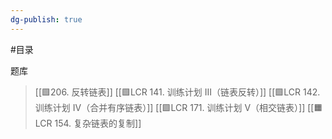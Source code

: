 ```yaml
---
dg-publish: true
---
```

#目录 

题库
> [[🟩206. 反转链表]]
> [[🟩LCR 141. 训练计划 III（链表反转）]]
> [[🟩LCR 142. 训练计划 IV（合并有序链表）]]
> [[🟩LCR 171. 训练计划 V（相交链表）]]
> [[🟧LCR 154. 复杂链表的复制]]